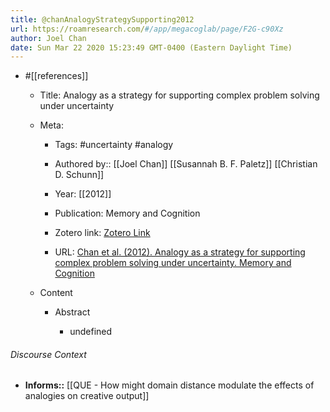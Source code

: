 ```yaml
---
title: @chanAnalogyStrategySupporting2012
url: https://roamresearch.com/#/app/megacoglab/page/F2G-c90Xz
author: Joel Chan
date: Sun Mar 22 2020 15:23:49 GMT-0400 (Eastern Daylight Time)
---
```


- #[[references]]

    - Title: Analogy as a strategy for supporting complex problem solving under uncertainty

    - Meta:

        - Tags: #uncertainty #analogy

        - Authored by:: [[Joel Chan]] [[Susannah B. F. Paletz]] [[Christian D. Schunn]]

        - Year: [[2012]]

        - Publication: Memory and Cognition

        - Zotero link: [Zotero Link](zotero://select/items/1_BVK7G3JF)

        - URL: [Chan et al. (2012). Analogy as a strategy for supporting complex problem solving under uncertainty. Memory and Cognition](undefined)

    - Content

        - Abstract

            - undefined

###### Discourse Context

- **Informs::** [[QUE - How might domain distance modulate the effects of analogies on creative output]]
